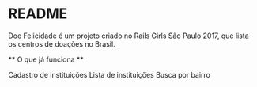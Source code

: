 # README

Doe Felicidade é um projeto criado no Rails Girls São Paulo 2017, que lista os centros de doações no Brasil.


** O que já funciona **

Cadastro de instituições
Lista de instituições
Busca por bairro
